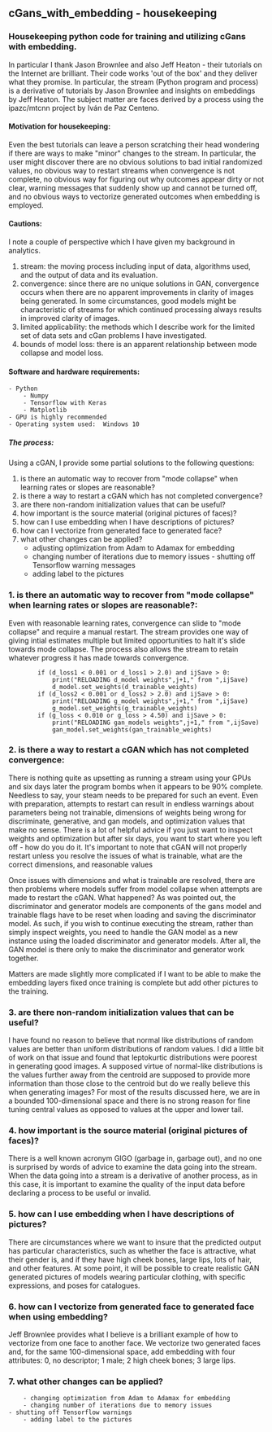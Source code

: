 ## cGans_with_embedding - housekeeping
### Housekeeping python code for training and utilizing cGans with embedding.  
In particular I thank Jason Brownlee and also Jeff Heaton - their tutorials on the Internet are brilliant.  Their code works 'out of the box' and they deliver what they promise.  In particular, the stream (Python program and process) is a derivative of tutorials by Jason Brownlee and insights on embeddings by Jeff Heaton.  The subject matter are faces derived by a process using the ipazc/mtcnn project by Iván de Paz Centeno. 

#### Motivation for housekeeping:

Even the best tutorials can leave a person scratching their head wondering if there are ways to make "minor" changes to the stream.  In particular, the user might discover there are no obvious solutions to bad initial randomized values, no obvious way to restart streams when convergence is not complete, no obvious way for figuring out why outcomes appear dirty or not clear, warning messages that suddenly show up and cannot be turned off, and no obvious ways to vectorize generated outcomes when embedding is employed.   

#### Cautions:

I note a couple of perspective which I have given my background in analytics.  
  1.  stream:  the moving process including input of data, algorithms used, and the output of data and its evaluation.
  2.  convergence:  since there are no unique solutions in GAN, convergence occurs when there are no apparent improvements in clarity of images being generated.  In some circumstances, good models might be characteristic of streams for which continued processing always results in improved clarity of images.  
  3.  limited applicability:  the methods which I describe work for the limited set of data sets and cGan problems I have investigated.
  4.  bounds of model loss:  there is an apparent relationship between mode collapse and model loss.
  
#### Software and hardware requirements:
    - Python
        - Numpy
        - Tensorflow with Keras
        - Matplotlib
    - GPU is highly recommended
    - Operating system used:  Windows 10

##### The process:

 Using a cGAN, I provide some partial solutions to the following questions:

  1.  is there an automatic way to recover from "mode collapse" when learning rates or slopes are reasonable?
  2.  is there a way to restart a cGAN which has not completed convergence?
  3.  are there non-random initialization values that can be useful?
  4.  how important is the source material (original pictures of faces)?
  5.  how can I use embedding when I have descriptions of pictures?
  6.  how can I vectorize from generated face to generated face?
  7.  what other changes can be applied?
        - adjusting optimization from Adam to Adamax for embedding
        - changing number of iterations due to memory issues
	- shutting off Tensorflow warning messages
        - adding label to the pictures

### 1.  is there an automatic way to recover from "mode collapse" when learning rates or slopes are reasonable?:
Even with reasonable learning rates, convergence can slide to "mode collapse" and require a manual restart.  The stream provides one way of giving intial estimates multiple but limited opportunities to halt it's slide towards mode collapse.  The process also allows the stream to retain whatever progress it has made towards convergence.  
```
		if (d_loss1 < 0.001 or d_loss1 > 2.0) and ijSave > 0:
			print("RELOADING d_model weights",j+1," from ",ijSave)
			d_model.set_weights(d_trainable_weights)
		if (d_loss2 < 0.001 or d_loss2 > 2.0) and ijSave > 0:
			print("RELOADING g_model weights",j+1," from ",ijSave)
			g_model.set_weights(g_trainable_weights)
		if (g_loss < 0.010 or g_loss > 4.50) and ijSave > 0:
			print("RELOADING gan_models weights",j+1," from ",ijSave)
			gan_model.set_weights(gan_trainable_weights)
```
 
### 2.  is there a way to restart a cGAN which has not completed convergence:
There is nothing quite as upsetting as running a stream using your GPUs and six days later the program bombs when it appears to be 90% complete.  Needless to say, your steam needs to be prepared for such an event.  Even with preparation, attempts to restart can result in endless warnings about parameters being not trainable, dimensions of weights being wrong for discriminate, generative, and gan models, and optimization values that make no sense.  There is a lot of helpful advice if you just want to inspect weights and optimization but after six days, you want to start where you left off - how do you do it.  It's important to note that cGAN will not properly restart unless you resolve the issues of what is trainable, what are the correct dimensions, and reasonable values  

Once issues with dimensions and what is trainable are resolved, there are then problems where models suffer from model collapse when attempts are made to restart the cGAN.  What happened?  As was pointed out, the discriminator and generator models are components of the gans model and trainable flags have to be reset when loading and saving the discriminator model.  As such, if you wish to continue executing the stream, rather than simply inspect weights, you need to handle the GAN model as a new instance using the loaded discriminator and generator models.  After all, the GAN model is there only to make the discriminator and generator work together.  

Matters are made slightly more complicated if I want to be able to make the embedding layers fixed once training is complete but add other pictures to the training.    

### 3.  are there non-random initialization values that can be useful?
I have found no reason to believe that normal like distributions of random values are better than uniform distributions of random values.  I did a little bit of work on that issue and found that leptokurtic distributions were poorest in generating good images.  A supposed virtue of normal-like distributions is the values further away from the centroid are supposed to provide more information than those close to the centroid but do we really believe this when generating images?  For most of the results discussed here, we are in a bounded 100-dimensional space and there is no strong reason for fine tuning central values as opposed to values at the upper and lower tail.   
 
### 4.  how important is the source material (original pictures of faces)?
There is a well known acronym GIGO (garbage in, garbage out), and no one is surprised by words of advice to examine the data going into the stream.  When the data going into a stream is a derivative of another process, as in this case, it is important to examine the quality of the input data before declaring a process to be useful or invalid.  
 
### 5.  how can I use embedding when I have descriptions of pictures?
There are circumstances where we want to insure that the predicted output has particular characteristics, such as whether the face is attractive, what their gender is, and if they have high cheek bones, large lips, lots of hair, and other features.  At some point, it will be possible to create realistic GAN generated pictures of models wearing particular clothing, with specific expressions, and poses for catalogues.   
 
### 6.  how can I vectorize from generated face to generated face when using embedding?
Jeff Brownlee provides what I believe is a brilliant example of how to vectorize from one face to another face.  We vectorize two generated faces and, for the same 100-dimensional space, add embedding with four attributes:  0, no descriptor; 1 male; 2 high cheek bones; 3 large lips.    
 
### 7.  what other changes can be applied?
        - changing optimization from Adam to Adamax for embedding
        - changing number of iterations due to memory issues
	- shutting off Tensorflow warnings
        - adding label to the pictures
  
